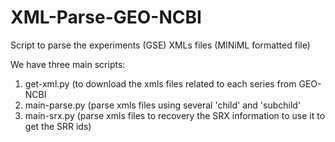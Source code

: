 # XML-Parse-GEO-NCBI
Script to parse the experiments (GSE) XMLs files (MINiML formatted file)

We have three main scripts:

1) get-xml.py (to download the xmls files related to each series from GEO-NCBI
2) main-parse.py (parse xmls files using several 'child' and 'subchild'
3) main-srx.py (parse xmls files to recovery the SRX information to use it to get the SRR ids)






